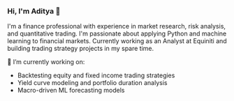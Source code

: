 ### Hi, I'm Aditya 👋

I'm a finance professional with experience in market research, risk analysis, and quantitative trading. I'm passionate about applying Python and machine learning to financial markets. Currently working as an Analyst at Equiniti and building trading strategy projects in my spare time.

🔭 I’m currently working on:
- Backtesting equity and fixed income trading strategies
- Yield curve modeling and portfolio duration analysis
- Macro-driven ML forecasting models
